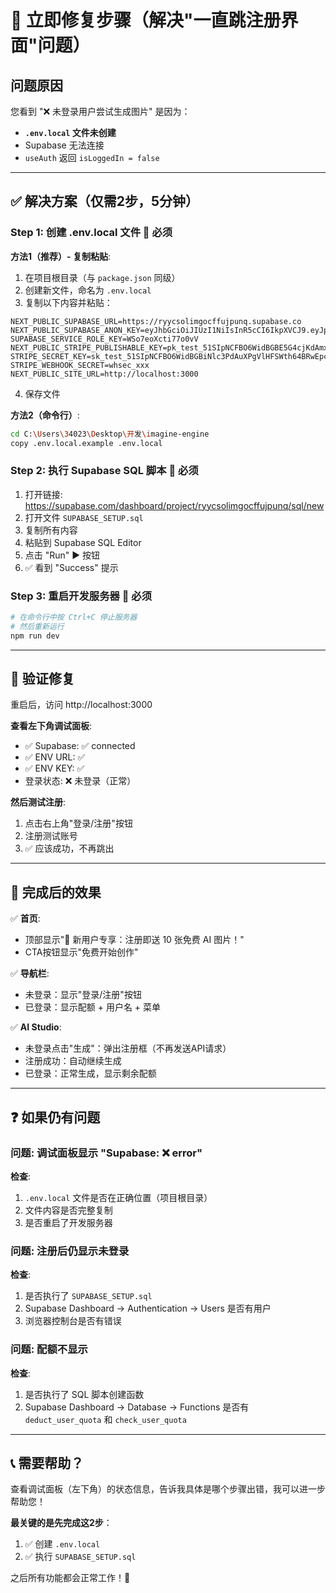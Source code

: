 # 🚨 立即修复步骤（解决"一直跳注册界面"问题）

## 问题原因

您看到 "❌ 未登录用户尝试生成图片" 是因为：
- **`.env.local` 文件未创建**
- Supabase 无法连接
- `useAuth` 返回 `isLoggedIn = false`

---

## ✅ 解决方案（仅需2步，5分钟）

### Step 1: 创建 .env.local 文件 🔴 必须

**方法1（推荐）- 复制粘贴**:

1. 在项目根目录（与 `package.json` 同级）
2. 创建新文件，命名为 `.env.local`
3. 复制以下内容并粘贴：

```env
NEXT_PUBLIC_SUPABASE_URL=https://ryycsolimgocffujpunq.supabase.co
NEXT_PUBLIC_SUPABASE_ANON_KEY=eyJhbGciOiJIUzI1NiIsInR5cCI6IkpXVCJ9.eyJpc3MiOiJzdXBhYmFzZSIsInJlZiI6InJ5eWNzb2xpbWdvY2ZmdWpwdW5xIiwicm9sZSI6ImFub24iLCJpYXQiOjE3NjA3NzkzMjgsImV4cCI6MjA3NjM1NTMyOH0.pj55LwIA4kasv4SlG66W6QFqVVUdlEWIFyOlOW2mKbA
SUPABASE_SERVICE_ROLE_KEY=WSo7eoXcti77o0vV
NEXT_PUBLIC_STRIPE_PUBLISHABLE_KEY=pk_test_51SIpNCFBO6WidBGBE5G4cjKdAmxz8lXn9MEY3Hhopd9IzIUYau4IN0XiRI2aOEumbVcr9K4fYzThHdk26CtrPAnt00piGgUpK5
STRIPE_SECRET_KEY=sk_test_51SIpNCFBO6WidBGBiNlc3PdAuXPgVlHFSWth64BRwEpcXkJy9zc66p7r2ENpnxR9MzehyHCVWBDUpcIUV6K02tg400LOyFDFlY
STRIPE_WEBHOOK_SECRET=whsec_xxx
NEXT_PUBLIC_SITE_URL=http://localhost:3000
```

4. 保存文件

**方法2（命令行）**:

```bash
cd C:\Users\34023\Desktop\开发\imagine-engine
copy .env.local.example .env.local
```

### Step 2: 执行 Supabase SQL 脚本 🔴 必须

1. 打开链接: https://supabase.com/dashboard/project/ryycsolimgocffujpunq/sql/new
2. 打开文件 `SUPABASE_SETUP.sql`
3. 复制所有内容
4. 粘贴到 Supabase SQL Editor
5. 点击 "Run" ▶️ 按钮
6. ✅ 看到 "Success" 提示

### Step 3: 重启开发服务器 🔴 必须

```bash
# 在命令行中按 Ctrl+C 停止服务器
# 然后重新运行
npm run dev
```

---

## 🧪 验证修复

重启后，访问 http://localhost:3000

**查看左下角调试面板**:
- ✅ Supabase: ✅ connected
- ✅ ENV URL: ✅
- ✅ ENV KEY: ✅
- 登录状态: ❌ 未登录（正常）

**然后测试注册**:
1. 点击右上角"登录/注册"按钮
2. 注册测试账号
3. ✅ 应该成功，不再跳出

---

## 🎯 完成后的效果

✅ **首页**:
- 顶部显示"🎁 新用户专享：注册即送 10 张免费 AI 图片！"
- CTA按钮显示"免费开始创作"

✅ **导航栏**:
- 未登录：显示"登录/注册"按钮
- 已登录：显示配额 + 用户名 + 菜单

✅ **AI Studio**:
- 未登录点击"生成"：弹出注册框（不再发送API请求）
- 注册成功：自动继续生成
- 已登录：正常生成，显示剩余配额

---

## ❓ 如果仍有问题

### 问题: 调试面板显示 "Supabase: ❌ error"

**检查**:
1. `.env.local` 文件是否在正确位置（项目根目录）
2. 文件内容是否完整复制
3. 是否重启了开发服务器

### 问题: 注册后仍显示未登录

**检查**:
1. 是否执行了 `SUPABASE_SETUP.sql`
2. Supabase Dashboard → Authentication → Users 是否有用户
3. 浏览器控制台是否有错误

### 问题: 配额不显示

**检查**:
1. 是否执行了 SQL 脚本创建函数
2. Supabase Dashboard → Database → Functions 是否有 `deduct_user_quota` 和 `check_user_quota`

---

## 📞 需要帮助？

查看调试面板（左下角）的状态信息，告诉我具体是哪个步骤出错，我可以进一步帮助您！

**最关键的是先完成这2步**：
1. ✅ 创建 `.env.local`
2. ✅ 执行 `SUPABASE_SETUP.sql`

之后所有功能都会正常工作！🚀

